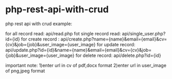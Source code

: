 # php-rest-api-with-crud
php rest api with crud
example:

for all record read: api/read.php
fot single record read: api/single_user.php?id={id}
for create record : api/create.php?name={name}&email={email}&cv={cv}&job={job}&user_image={user_image}
for update record: api/update.php?id={id}&name={name}&email={email}&cv={cv}&job={job}&user_image={user_image}
for delete record: api/delete.php?id={id}

important note:
1)enter url in cv of pdf,docx format
2)enter url in user_image of png,jpeg format
